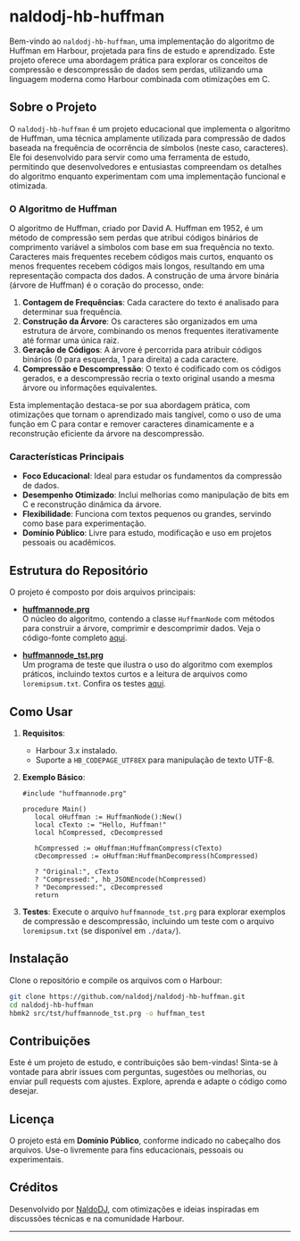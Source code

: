 # naldodj-hb-huffman

Bem-vindo ao `naldodj-hb-huffman`, uma implementação do algoritmo de Huffman em Harbour, projetada para fins de estudo e aprendizado. Este projeto oferece uma abordagem prática para explorar os conceitos de compressão e descompressão de dados sem perdas, utilizando uma linguagem moderna como Harbour combinada com otimizações em C.

## Sobre o Projeto

O `naldodj-hb-huffman` é um projeto educacional que implementa o algoritmo de Huffman, uma técnica amplamente utilizada para compressão de dados baseada na frequência de ocorrência de símbolos (neste caso, caracteres). Ele foi desenvolvido para servir como uma ferramenta de estudo, permitindo que desenvolvedores e entusiastas compreendam os detalhes do algoritmo enquanto experimentam com uma implementação funcional e otimizada.

### O Algoritmo de Huffman

O algoritmo de Huffman, criado por David A. Huffman em 1952, é um método de compressão sem perdas que atribui códigos binários de comprimento variável a símbolos com base em sua frequência no texto. Caracteres mais frequentes recebem códigos mais curtos, enquanto os menos frequentes recebem códigos mais longos, resultando em uma representação compacta dos dados. A construção de uma árvore binária (árvore de Huffman) é o coração do processo, onde:

1. **Contagem de Frequências**: Cada caractere do texto é analisado para determinar sua frequência.
2. **Construção da Árvore**: Os caracteres são organizados em uma estrutura de árvore, combinando os menos frequentes iterativamente até formar uma única raiz.
3. **Geração de Códigos**: A árvore é percorrida para atribuir códigos binários (0 para esquerda, 1 para direita) a cada caractere.
4. **Compressão e Descompressão**: O texto é codificado com os códigos gerados, e a descompressão recria o texto original usando a mesma árvore ou informações equivalentes.

Esta implementação destaca-se por sua abordagem prática, com otimizações que tornam o aprendizado mais tangível, como o uso de uma função em C para contar e remover caracteres dinamicamente e a reconstrução eficiente da árvore na descompressão.

### Características Principais
- **Foco Educacional**: Ideal para estudar os fundamentos da compressão de dados.
- **Desempenho Otimizado**: Inclui melhorias como manipulação de bits em C e reconstrução dinâmica da árvore.
- **Flexibilidade**: Funciona com textos pequenos ou grandes, servindo como base para experimentação.
- **Domínio Público**: Livre para estudo, modificação e uso em projetos pessoais ou acadêmicos.

## Estrutura do Repositório

O projeto é composto por dois arquivos principais:

- **[huffmannode.prg](https://github.com/naldodj/naldodj-hb-huffman/blob/main/src/core/huffmannode.prg)**  
  O núcleo do algoritmo, contendo a classe `HuffmanNode` com métodos para construir a árvore, comprimir e descomprimir dados. Veja o código-fonte completo [aqui](https://raw.githubusercontent.com/naldodj/naldodj-hb-huffman/refs/heads/main/src/core/huffmannode.prg).

- **[huffmannode_tst.prg](https://github.com/naldodj/naldodj-hb-huffman/blob/main/src/tst/huffmannode_tst.prg)**  
  Um programa de teste que ilustra o uso do algoritmo com exemplos práticos, incluindo textos curtos e a leitura de arquivos como `loremipsum.txt`. Confira os testes [aqui](https://raw.githubusercontent.com/naldodj/naldodj-hb-huffman/refs/heads/main/src/tst/huffmannode_tst.prg).

## Como Usar

1. **Requisitos**:
   - Harbour 3.x instalado.
   - Suporte a `HB_CODEPAGE_UTF8EX` para manipulação de texto UTF-8.

2. **Exemplo Básico**:
   ```harbour
   #include "huffmannode.prg"

   procedure Main()
      local oHuffman := HuffmanNode():New()
      local cTexto := "Hello, Huffman!"
      local hCompressed, cDecompressed

      hCompressed := oHuffman:HuffmanCompress(cTexto)
      cDecompressed := oHuffman:HuffmanDecompress(hCompressed)

      ? "Original:", cTexto
      ? "Compressed:", hb_JSONEncode(hCompressed)
      ? "Decompressed:", cDecompressed
      return
   ```

3. **Testes**:
   Execute o arquivo `huffmannode_tst.prg` para explorar exemplos de compressão e descompressão, incluindo um teste com o arquivo `loremipsum.txt` (se disponível em `./data/`).

## Instalação

Clone o repositório e compile os arquivos com o Harbour:

```bash
git clone https://github.com/naldodj/naldodj-hb-huffman.git
cd naldodj-hb-huffman
hbmk2 src/tst/huffmannode_tst.prg -o huffman_test
```

## Contribuições

Este é um projeto de estudo, e contribuições são bem-vindas! Sinta-se à vontade para abrir issues com perguntas, sugestões ou melhorias, ou enviar pull requests com ajustes. Explore, aprenda e adapte o código como desejar.

## Licença

O projeto está em **Domínio Público**, conforme indicado no cabeçalho dos arquivos. Use-o livremente para fins educacionais, pessoais ou experimentais.

## Créditos

Desenvolvido por [NaldoDJ](https://github.com/naldodj), com otimizações e ideias inspiradas em discussões técnicas e na comunidade Harbour.

---
